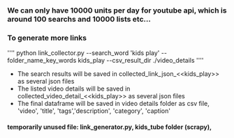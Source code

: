 ### We can only have 10000 units per day for youtube api, which is around 100 searchs and 10000 lists etc...

### To generate more links 
''''
python link_collector.py --search_word 'kids play' --folder_name_key_words kids_play --csv_result_dir ./video_details
''''

- The search results will be saved in collected_link_json_<<kids_play>> as several json files
- The listed video details will be saved in collected_video_detail_<<kids_play>> as several json files
- The final dataframe will be saved in video details folder as csv file, 'video', 'title', 'tags','description', 'category', 'caption'

#### temporarily unused file: link_generator.py, kids_tube folder (scrapy), 